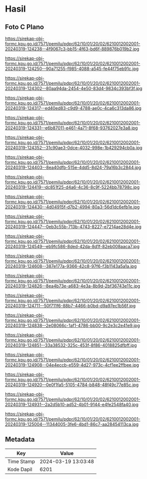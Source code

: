 # Hasil

## Foto C Plano

https://sirekap-obj-formc.kpu.go.id/7571/pemilu/pdpr/62/10/01/20/02/6210012002001-20240319-124238--4f9067c3-bb15-4f63-bd6f-889876b019b2.jpg

https://sirekap-obj-formc.kpu.go.id/7571/pemilu/pdpr/62/10/01/20/02/6210012002001-20240319-124250--90a71255-f985-4088-a545-fe44f75eb91c.jpg

https://sirekap-obj-formc.kpu.go.id/7571/pemilu/pdpr/62/10/01/20/02/6210012002001-20240319-124302--80aa94da-2454-4e50-83d4-9834c393bf3f.jpg

https://sirekap-obj-formc.kpu.go.id/7571/pemilu/pdpr/62/10/01/20/02/6210012002001-20240319-124317--ed40ed83-c9d9-4788-ae0c-4ca6c313da86.jpg

https://sirekap-obj-formc.kpu.go.id/7571/pemilu/pdpr/62/10/01/20/02/6210012002001-20240319-124331--e6b87011-e461-4a71-8f68-93762027e3a8.jpg

https://sirekap-obj-formc.kpu.go.id/7571/pemilu/pdpr/62/10/01/20/02/6210012002001-20240319-124352--31c90ae3-0dce-4032-998e-1b429294cb0a.jpg

https://sirekap-obj-formc.kpu.go.id/7571/pemilu/pdpr/62/10/01/20/02/6210012002001-20240319-124403--8ea40dfb-515e-4dd5-8d24-79a16b3c2844.jpg

https://sirekap-obj-formc.kpu.go.id/7571/pemilu/pdpr/62/10/01/20/02/6210012002001-20240319-124419--dc851f25-d4a6-4c36-8c9f-5224bb78798c.jpg

https://sirekap-obj-formc.kpu.go.id/7571/pemilu/pdpr/62/10/01/20/02/6210012002001-20240319-124430--4d04915f-d7b2-4994-80a3-56d1dc6efb1e.jpg

https://sirekap-obj-formc.kpu.go.id/7571/pemilu/pdpr/62/10/01/20/02/6210012002001-20240319-124447--0eb3c55b-713b-4743-8227-e7214ae28d4e.jpg

https://sirekap-obj-formc.kpu.go.id/7571/pemilu/pdpr/62/10/01/20/02/6210012002001-20240319-124549--eb9fc586-8ded-42da-8d1f-82eb008aaca7.jpg

https://sirekap-obj-formc.kpu.go.id/7571/pemilu/pdpr/62/10/01/20/02/6210012002001-20240319-124608--387e177a-9366-42c8-97f6-f3b1143a5a1a.jpg

https://sirekap-obj-formc.kpu.go.id/7571/pemilu/pdpr/62/10/01/20/02/6210012002001-20240319-124826--8ea4b73e-a683-4e3a-8b9d-2bf36743e11c.jpg

https://sirekap-obj-formc.kpu.go.id/7571/pemilu/pdpr/62/10/01/20/02/6210012002001-20240319-124711--50f711f6-88b7-4466-b0bd-d9a97ec1b56f.jpg

https://sirekap-obj-formc.kpu.go.id/7571/pemilu/pdpr/62/10/01/20/02/6210012002001-20240319-124838--2e08066c-1af1-4786-bb00-9c2e3c2e41e9.jpg

https://sirekap-obj-formc.kpu.go.id/7571/pemilu/pdpr/62/10/01/20/02/6210012002001-20240319-124851--33a38532-325c-453f-8f86-4018825dfbff.jpg

https://sirekap-obj-formc.kpu.go.id/7571/pemilu/pdpr/62/10/01/20/02/6210012002001-20240319-124908--04e4eccb-e559-4d27-973c-4cf1ee2ffbee.jpg

https://sirekap-obj-formc.kpu.go.id/7571/pemilu/pdpr/62/10/01/20/02/6210012002001-20240319-124920--0e0f1fa5-5105-4784-b848-48f49c77e85c.jpg

https://sirekap-obj-formc.kpu.go.id/7571/pemilu/pdpr/62/10/01/20/02/6210012002001-20240319-124931--2a2d5b10-ad52-4b01-9144-e4fe2548fa40.jpg

https://sirekap-obj-formc.kpu.go.id/7571/pemilu/pdpr/62/10/01/20/02/6210012002001-20240319-125004--11344005-3fe6-4bd1-86c7-aa28454113ca.jpg


## Metadata

| Key        | Value               |
| ---------- | ------------------- |
| Time Stamp | 2024-03-19 13:03:48 |
| Kode Dapil | 6201                |



